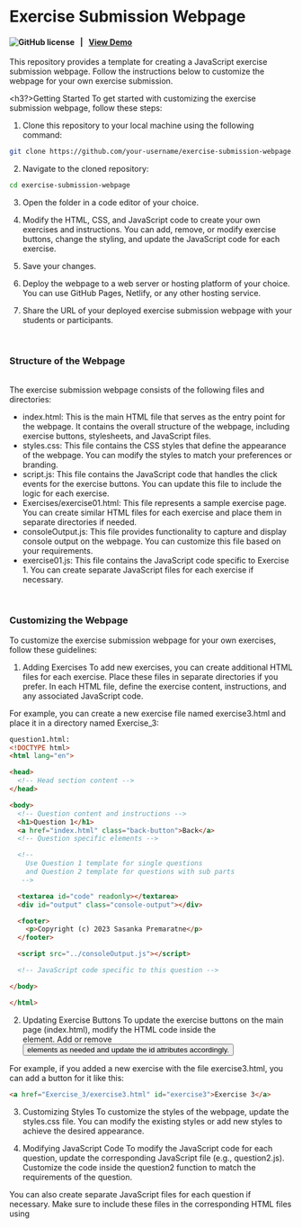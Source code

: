 <h1>Exercise Submission Webpage</h1> <h4>

![GitHub license](https://badgen.net/static/license/MIT/blue) &nbsp;&nbsp;|&nbsp;&nbsp; <a href="https://sasanka003.github.io/JavaScript_Exercise_Submission_Template/">View Demo</a></h4>


This repository provides a template for creating a JavaScript exercise submission webpage. Follow the instructions below to customize the webpage for your own exercise submission.<br>

<h3?>Getting Started</h3>
To get started with customizing the exercise submission webpage, follow these steps:

1. Clone this repository to your local machine using the following command:

```bash
git clone https://github.com/your-username/exercise-submission-webpage.git

```
2. Navigate to the cloned repository:

```bash
cd exercise-submission-webpage

```
3. Open the folder in a code editor of your choice.

4. Modify the HTML, CSS, and JavaScript code to create your own exercises and instructions. You can add, remove, or modify exercise buttons, change the styling, and update the JavaScript code for each exercise.

5. Save your changes.

6. Deploy the webpage to a web server or hosting platform of your choice. You can use GitHub Pages, Netlify, or any other hosting service.

7. Share the URL of your deployed exercise submission webpage with your students or participants.
<br>
<h3>Structure of the Webpage</h3><br>
The exercise submission webpage consists of the following files and directories:
<ul>
<li>index.html: This is the main HTML file that serves as the entry point for the webpage. It contains the overall structure of the webpage, including exercise buttons, stylesheets, and JavaScript files.</li>

<li>styles.css: This file contains the CSS styles that define the appearance of the webpage. You can modify the styles to match your preferences or branding.</li>

<li>script.js: This file contains the JavaScript code that handles the click events for the exercise buttons. You can update this file to include the logic for each exercise.</li>

<li>Exercises/exercise01.html: This file represents a sample exercise page. You can create similar HTML files for each exercise and place them in separate directories if needed.</li>

<li>consoleOutput.js: This file provides functionality to capture and display console output on the webpage. You can customize this file based on your requirements.</li>

<li>exercise01.js: This file contains the JavaScript code specific to Exercise 1. You can create separate JavaScript files for each exercise if necessary.</li>
</ul>
<br>
<h3>Customizing the Webpage</h3>
To customize the exercise submission webpage for your own exercises, follow these guidelines:

1. Adding Exercises
To add new exercises, you can create additional HTML files for each exercise. Place these files in separate directories if you prefer. In each HTML file, define the exercise content, instructions, and any associated JavaScript code.

For example, you can create a new exercise file named exercise3.html and place it in a directory named Exercise_3:

```html
question1.html:
<!DOCTYPE html>
<html lang="en">

<head>
  <!-- Head section content -->
</head>

<body>
  <!-- Question content and instructions -->
  <h1>Question 1</h1>
  <a href="index.html" class="back-button">Back</a>
  <!-- Question specific elements -->

  <!-- 
    Use Question 1 template for single questions
    and Question 2 template for questions with sub parts
   -->

  <textarea id="code" readonly></textarea>
  <div id="output" class="console-output"></div>

  <footer>
    <p>Copyright (c) 2023 Sasanka Premaratne</p>
  </footer>

  <script src="../consoleOutput.js"></script>

  <!-- JavaScript code specific to this question -->

</body>

</html>

```

2. Updating Exercise Buttons
To update the exercise buttons on the main page (index.html), modify the HTML code inside the <div class="exercise-buttons"> element. Add or remove <button> elements as needed and update the id attributes accordingly.

For example, if you added a new exercise with the file exercise3.html, you can add a button for it like this:

```html
<a href="Exercise_3/exercise3.html" id="exercise3">Exercise 3</a>

```
3. Customizing Styles
To customize the styles of the webpage, update the styles.css file. You can modify the existing styles or add new styles to achieve the desired appearance.

4. Modifying JavaScript Code
To modify the JavaScript code for each question, update the corresponding JavaScript file (e.g., question2.js). Customize the code inside the question2 function to match the requirements of the question.

You can also create separate JavaScript files for each question if necessary. Make sure to include these files in the corresponding HTML files using <script> tags.

<h3>Publishing the Webpage</h3>
To publish the customized exercise submission webpage, deploy the files to a web server or hosting platform of your choice. Some popular options include:<br>

<ul>
<li>GitHub Pages: If you host your repository on GitHub, you can use GitHub Pages to deploy the webpage for free. Follow the instructions here to set up GitHub Pages for your repository.</li>

<li>Netlify: Netlify is a popular hosting platform that provides easy deployment for static websites. You can connect your GitHub repository to Netlify and deploy the webpage in a few simple steps. Learn more about deploying with Netlify here.</li>

<li>Other Hosting Platforms: If you prefer a different hosting platform, you can upload the files using FTP or use the platform's deployment methods.</li>
</ul><br>
Once deployed, copy the URL of your exercise submission webpage and add it to the submission.html file button link so that you can submit a web page redirecting to your deployed webpage.<br>

Congratulations! You have now customized the exercise submission webpage to create your own JavaScript exercise submission platform. Students or participants can access the webpage, navigate through the exercises, and submit their solutions.<br>

Remember to update the footer in each HTML file with your own name or organization.<br>

For any further customization or enhancements, feel free to explore the code and make the necessary modifications.<br>

If you have any questions or need further assistance, please don't hesitate to reach out.<br>

All the best with your JavaScript exercises!<br>
